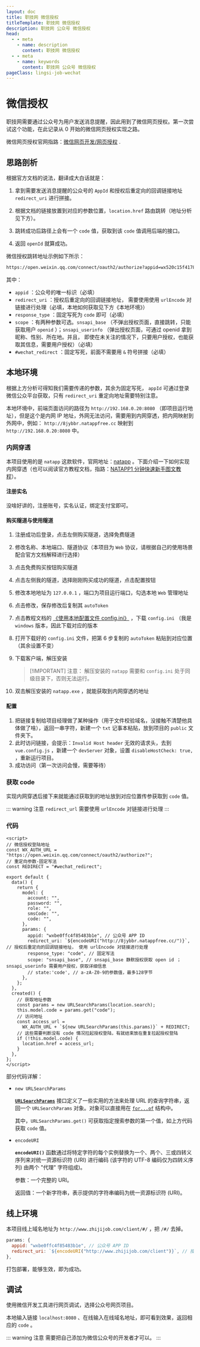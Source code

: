 ```yaml
---
layout: doc
title: 职技网 微信授权
titleTemplate: 职技网 微信授权
description: 职技网 公众号 微信授权
head:
  - - meta
    - name: description
      content: 职技网 微信授权
  - - meta
    - name: keywords
      content: 职技网 公众号 微信授权
pageClass: lingsi-job-wechat
---
```


# 微信授权

职技网需要通过公众号为用户发送消息提醒，因此用到了微信网页授权。第一次尝试这个功能，在此记录从 0 开始的微信网页授权实现之路。

微信网页授权官网指路：[微信网页开发/网页授权](https://developers.weixin.qq.com/doc/offiaccount/OA_Web_Apps/Wechat_webpage_authorization.html) .

## 思路剖析

根据官方文档的说法，翻译成大白话就是：

1. 拿到需要发送消息提醒的公众号的 `AppId` 和授权后重定向的回调链接地址 `redirect_uri` 进行拼接。

2. 根据文档的链接放置到对应的参数位置，`location.href` 路由跳转（地址分析见下方）。

3. 跳转成功后路径上会有一个 `code` 值，获取到该 `code` 值调用后端的接口。

4. 返回 `openId` 就算成功。

微信授权跳转地址示例如下所示：

```txt
https://open.weixin.qq.com/connect/oauth2/authorize?appid=wx520c15f417810387&redirect_uri=https%3A%2F%2Fchong.qq.com%2Fphp%2Findex.php%3Fd%3D%26c%3DwxAdapter%26m%3DmobileDeal%26showwxpaytitle%3D1%26vb2ctag%3D4_2030_5_1194_60&response_type=code&scope=snsapi_base&state=123#wechat_redirect
```

其中：

- `appid` ：公众号的唯一标识（必填）
- `redirect_uri` ：授权后重定向的回调链接地址， 需要使用使用 `urlEncode` 对链接进行处理（必填，本地如何获取见下方《本地环境》）
- `response_type` ：固定写死为 `code` 即可（必填）
- `scope` ：有两种参数可选。`snsapi_base` （不弹出授权页面，直接跳转，只能获取用户 `openid` ）；`snsapi_userinfo` （弹出授权页面，可通过 openid 拿到昵称、性别、所在地。并且， 即使在未关注的情况下，只要用户授权，也能获取其信息，需要用户授权）（必填）
- `#wechat_redirect` ：固定写死，前面不需要用 `&` 符号拼接（必填）

## 本地环境

根据上方分析可得知我们需要传递的参数，其余为固定写死， `appId` 可通过登录微信公众平台获取，只有 `redirect_uri` 重定向地址需要特别注意。

本地环境中，前端页面访问的路径为 `http://192.168.0.20:8080` （即项目运行地址），但是这个是内网 IP 地址，外网无法访问，需要用到内网穿透，把内网映射到外网中，例如： `http://8jybbr.natappfree.cc` 映射到 `http://192.168.0.20:8080` 中。

### 内网穿透

本项目使用的是 `natapp` 这款软件，官网地址：[natapp](https://natapp.cn/) 。下面介绍一下如何实现内网穿透（也可以阅读官方教程文档，指路：[NATAPP1 分钟快速新手图文教程](https://natapp.cn/article/natapp_newbie)）。

#### 注册实名

没啥好讲的，注册账号，实名认证，绑定支付宝即可。

#### 购买隧道与使用隧道

1. 注册成功后登录，点击左侧购买隧道，选择免费隧道

2. 修改名称、本地端口、隧道协议（本项目为 `Web` 协议，请根据自己的使用场景配合官方文档解释进行选择）

3. 点击免费购买按钮购买隧道

4. 点击左侧我的隧道，选择刚刚购买成功的隧道，点击配置按钮

5. 修改本地地址为 `127.0.0.1` ，端口为项目运行端口，勾选本地 `Web` 管理地址

6. 点击修改，保存修改后复制其 `autoToken`

7. 点击教程文档的 [《使用本地配置文件 config.ini》](https://natapp.cn/article/config_ini) ，下载 `config.ini` （我是 `windows` 版本，因此下载对应的版本

8. 打开下载好的 `config.ini` 文件，把第 6 步复制的 `autoToken` 粘贴到对应位置（其余设置不变）

9. 下载客户端，解压安装

   > [!IMPORTANT] 注意：
   > 解压安装的 `natapp` 需要和 `config.ini` 处于同级目录下，否则无法运行。

10. 双击解压安装的 `natapp.exe` ，就能获取到内网穿透的地址

#### 配置

1. 把链接复制给项目经理做了某种操作（用于文件校验域名，没接触不清楚他具体做了啥），返回一串字符，新建一个 `txt` 记事本粘贴，放到项目的 `public` 文件夹下。
2. 此时访问链接，会提示：`Invalid Host header` 无效的请求头，去到 `vue.config.js` ，新建一个 `devServer` 对象，设置 `disableHostCheck: true,` ，重新运行项目。
3. 成功访问（第一次访问会慢，需要等待）

### 获取 code

实现内网穿透后接下来就能通过获取到的地址放到对应位置传参获取到 `code` 值。

::: warning 注意
`redirect_url` 需要使用 `urlEncode` 对链接进行处理
:::

### 代码

```vue
<script>
// 微信授权登陆地址
const WX_AUTH_URL = "https://open.weixin.qq.com/connect/oauth2/authorize?";
// 重定向参数-固定写法
const REDIRECT = "#wechat_redirect";

export default {
  data() {
    return {
      model: {
        account: "",
        password: "",
        role: "",
        smsCode: "",
        code: "",
      },
      params: {
        appid: "wxbe0ffc4f85483b1e", // 公众号 APP ID
        redirect_uri: `${encodeURI("http://8jybbr.natappfree.cc/")}`, // 授权后重定向的回调链接地址， 使用 urlEncode 对链接进行处理
        response_type: "code", // 固定写法
        scope: "snsapi_base", // snsapi_base 静默授权获取 open id ；snsapi_userinfo 需要用户授权，获取详细信息
        // state:'code', // a-zA-Z0-9的参数值，最多128字节
      },
    };
  },
  created() {
    // 获取地址参数
    const params = new URLSearchParams(location.search);
    this.model.code = params.get("code");
    // 访问地址
    const access_url =
      WX_AUTH_URL + `${new URLSearchParams(this.params)}` + REDIRECT;
    // 这些需要判断没有 code 情况拉起授权登陆，有就结束放在重复拉起授权登陆
    if (!this.model.code) {
      location.href = access_url;
    }
  },
};
</script>
```

部分代码详解：

- `new URLSearchParams`

  [**`URLSearchParams`**](https://developer.mozilla.org/zh-CN/docs/Web/API/URLSearchParams) 接口定义了一些实用的方法来处理 URL 的查询字符串，返回一个 `URLSearchParams` 对象。对象可以直接用在 [`for...of`](https://developer.mozilla.org/zh-CN/docs/Web/JavaScript/Reference/Statements/for...of) 结构中。

  其中，`URLSearchParams.get()` 可获取指定搜索参数的第一个值，如上方代码获取 `code` 值。

- `encodeURI`

  **`encodeURI()`** 函数通过将特定字符的每个实例替换为一个、两个、三或四转义序列来对统一资源标识符 (URI) 进行编码 (该字符的 UTF-8 编码仅为四转义序列) 由两个 "代理" 字符组成)。

  参数：一个完整的 URI。

  返回值：一个新字符串，表示提供的字符串编码为统一资源标识符 (URI)。

## 线上环境

本项目线上域名地址为 `http://www.zhijijob.com/client/#/` ，把 `/#/` 去掉。

```js
params: {
  appid: "wxbe0ffc4f85483b1e", // 公众号 APP ID
  redirect_uri: `${encodeURI("http://www.zhijijob.com/client")}`, // 授权后重定向的回调链接地址， 请使用 urlEncode 对链接进行处理
},
```

打包部署，能够生效，即为成功。

## 调试

使用微信开发工具进行网页调试，选择公众号网页项目。

本地输入链接 `localhost:8080` 、在线输入在线域名地址，即可看到效果，返回相应的 `code` 。

::: warning 注意
需要把自己添加为微信公众号的开发者才可以。
:::